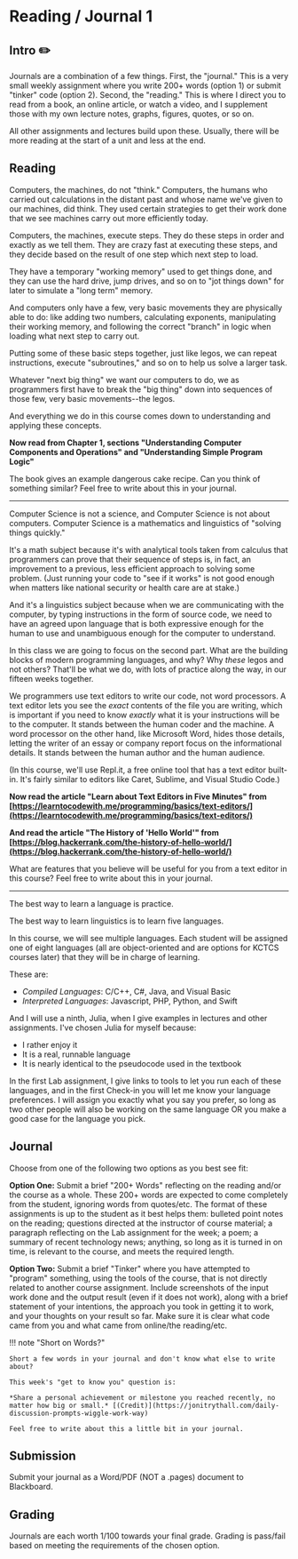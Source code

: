 # Reading / Journal 1

## Intro ✏️

Journals are a combination of a few things. First, the "journal." This is a very small weekly assignment where you write 200+ words (option 1) or submit  "tinker" code (option 2). Second, the "reading." This is where I direct you to read from a book, an online article, or watch a video, and I supplement those with my own lecture notes, graphs, figures, quotes, or so on.

All other assignments and lectures build upon these. Usually, there will be more reading at the start of a unit and less at the end.

## Reading

Computers, the machines, do not "think." Computers, the humans who carried out calculations in the distant past and whose name we've given to our machines, did think. They used certain strategies to get their work done that we see machines carry out more efficiently today.

Computers, the machines, execute steps. They do these steps in order and exactly as we tell them. They are crazy fast at executing these steps, and they decide based on the result of one step which next step to load.

They have a temporary "working memory" used to get things done, and they can use the hard drive, jump drives, and so on to "jot things down" for later to simulate a "long term" memory.

And computers only have a few, very basic movements they are physically able to do: like adding two numbers, calculating exponents, manipulating their working memory, and following the correct "branch" in logic when loading what next step to carry out.

Putting some of these basic steps together, just like legos, we can repeat instructions, execute "subroutines," and so on to help us solve a larger task.

Whatever "next big thing" we want our computers to do, we as programmers first have to break the "big thing" down into sequences of those few, very basic movements--the legos.

And everything we do in this course comes down to understanding and applying these concepts.

**Now read from Chapter 1, sections "Understanding Computer Components and Operations" and "Understanding Simple Program Logic"**

The book gives an example dangerous cake recipe. Can you think of something similar? Feel free to write about this in your journal.

---

Computer Science is not a science, and Computer Science is not about computers. Computer Science is a mathematics and linguistics of "solving things quickly."

It's a math subject because it's with analytical tools taken from calculus that programmers can prove that their sequence of steps is, in fact, an improvement to a previous, less efficient approach to solving some problem. (Just running your code to "see if it works" is not good enough when matters like national security or health care are at stake.)

And it's a linguistics subject because when we are communicating with the computer, by typing instructions in the form of source code, we need to have an agreed upon language that is both expressive enough for the human to use and unambiguous enough for the computer to understand.

In this class we are going to focus on the second part. What are the building blocks of modern programming languages, and why? Why *these* legos and not others? That'll be what we do, with lots of practice along the way, in our fifteen weeks together.

We programmers use text editors to write our code, not word processors. A text editor lets you see the *exact* contents of the file you are writing, which is important if you need to know *exactly* what it is your instructions will be to the computer. It stands between the human coder and the machine. A word processor on the other hand, like Microsoft Word, hides those details, letting the writer of an essay or company report focus on the informational details. It stands between the human author and the human audience.

(In this course, we'll use Repl.it, a free online tool that has a text editor built-in. It's fairly similar to editors like Caret, Sublime, and Visual Studio Code.)

**Now read the article "Learn about Text Editors in Five Minutes" from [https://learntocodewith.me/programming/basics/text-editors/](https://learntocodewith.me/programming/basics/text-editors/)**

**And read the article "The History of 'Hello World'" from [https://blog.hackerrank.com/the-history-of-hello-world/](https://blog.hackerrank.com/the-history-of-hello-world/)**

What are features that you believe will be useful for you from a text editor in this course? Feel free to write about this in your journal.

---

The best way to learn a language is practice.

The best way to learn linguistics is to learn five languages.

In this course, we will see multiple languages. Each student will be assigned one of eight languages (all are object-oriented and are options for KCTCS courses later) that they will be in charge of learning.

These are:

- *Compiled Languages*: C/C++, C#, Java, and Visual Basic
- *Interpreted Languages*: Javascript, PHP, Python, and Swift

And I will use a ninth, Julia, when I give examples in lectures and other assignments. I've chosen Julia for myself because:

- I rather enjoy it
- It is a real, runnable language
- It is nearly identical to the pseudocode used in the textbook

In the first Lab assignment, I give links to tools to let you run each of these languages, and in the first Check-in you will let me know your language preferences. I will assign you exactly what you say you prefer, so long as two other people will also be working on the same language OR you make a good case for the language you pick.

## Journal

Choose from one of the following two options as you best see fit:

**Option One:** Submit a brief "200+ Words" reflecting on the reading and/or the course as a whole. These 200+ words are expected to come completely from the student, ignoring words from quotes/etc. The format of these assignments is up to the student as it best helps them: bulleted point notes on the reading; questions directed at the instructor of course material; a paragraph reflecting on the Lab assignment for the week; a poem; a summary of recent technology news; anything, so long as it is turned in on time, is relevant to the course, and meets the required length. 

**Option Two:** Submit a brief "Tinker" where you have attempted to "program" something, using the tools of the course, that is not directly related to another course assignment. Include screenshots of the input work done and the output result (even if it does not work), along with a brief statement of your intentions, the approach you took in getting it to work, and your thoughts on your result so far. Make sure it is clear what code came from you and what came from online/the reading/etc.

!!! note "Short on Words?"
    
    Short a few words in your journal and don't know what else to write about?

    This week's "get to know you" question is:

    *Share a personal achievement or milestone you reached recently, no matter how big or small.* [(Credit)](https://jonitrythall.com/daily-discussion-prompts-wiggle-work-way)

    Feel free to write about this a little bit in your journal.

## Submission

Submit your journal as a Word/PDF (NOT a .pages) document to Blackboard.

## Grading

Journals are each worth 1/100 towards your final grade. Grading is pass/fail based on meeting the requirements of the chosen option.